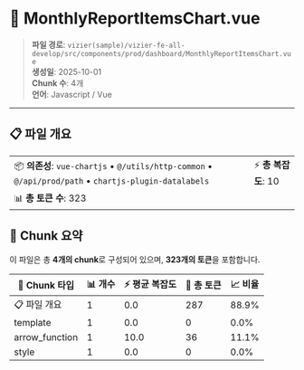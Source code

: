 # 📄 MonthlyReportItemsChart.vue

> **파일 경로**: `vizier(sample)/vizier-fe-all-develop/src/components/prod/dashboard/MonthlyReportItemsChart.vue`  
> **생성일**: 2025-10-01  
> **Chunk 수**: 4개  
> **언어**: Javascript / Vue
---





## 📋 파일 개요

| | |
|--|--|
| 📦 **의존성**: `vue-chartjs` • `@/utils/http-common` • `@/api/prod/path` • `chartjs-plugin-datalabels` | ⚡ **총 복잡도**: 10 |
| 📊 **총 토큰 수**: 323 |  |






## 🧩 Chunk 요약

이 파일은 총 **4개의 chunk**로 구성되어 있으며, **323개의 토큰**을 포함합니다.

| 🧩 Chunk 타입 | 📊 개수 | ⚡ 평균 복잡도 | 📝 총 토큰 | 📈 비율 |
|---------------|--------|-------------|----------|--------|
| 📋 파일 개요 | 1 | 0.0 | 287 | 88.9% |
| template | 1 | 0.0 | 0 | 0.0% |
| arrow_function | 1 | 10.0 | 36 | 11.1% |
| style | 1 | 0.0 | 0 | 0.0% |

